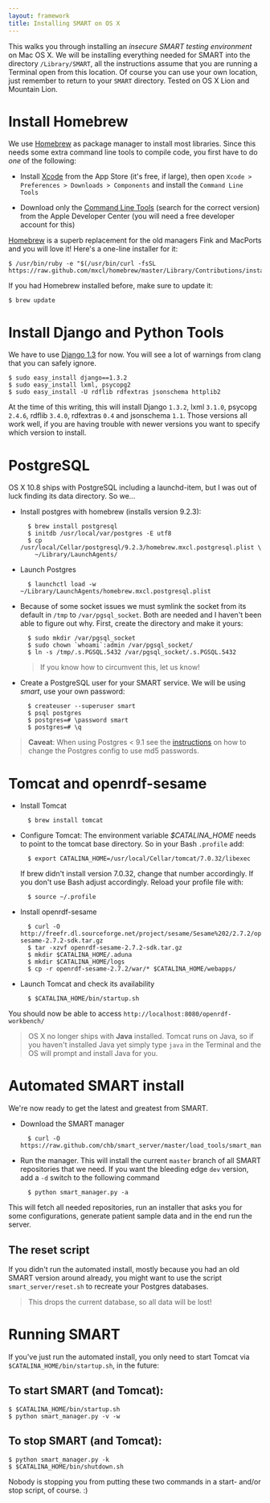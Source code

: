 ```yaml
---
layout: framework
title: Installing SMART on OS X
---
```


This walks you through installing an *insecure SMART testing environment* on
Mac OS X. We will be installing everything needed for SMART into the directory
`/Library/SMART`, all the instructions assume that you are running a Terminal
open from this location. Of course you can use your own location, just remember
to return to your `SMART` directory. Tested on OS X Lion and Mountain Lion.


Install Homebrew
================

We use [Homebrew] as package manager to install most libraries. Since this
needs some extra command line tools to compile code, you first have to do
*one* of the following:

* Install [Xcode] from the App Store (it's free, if large), then open
  `Xcode > Preferences > Downloads > Components` and install the `Command Line
  Tools`

* Download only the [Command Line Tools][shell] (search for the correct version) from
  the Apple Developer Center (you will need a free developer account for this)


[Homebrew] is a superb replacement for the old managers Fink and MacPorts and
you will love it! Here's a one-line installer for it:

    $ /usr/bin/ruby -e "$(/usr/bin/curl -fsSL https://raw.github.com/mxcl/homebrew/master/Library/Contributions/install_homebrew.rb)"

If you had Homebrew installed before, make sure to update it:

    $ brew update

[Homebrew]: http://mxcl.github.com/homebrew/
[Xcode]: http://itunes.apple.com/ch/app/xcode/id497799835?l=en&mt=12
[shell]: https://developer.apple.com/downloads/index.action


Install Django and Python Tools
===============================

We have to use [Django 1.3][django] for now. You will see a lot of warnings from clang that you can safely ignore.

    $ sudo easy_install django==1.3.2
    $ sudo easy_install lxml, psycopg2
    $ sudo easy_install -U rdflib rdfextras jsonschema httplib2

At the time of this writing, this will install Django `1.3.2`, lxml `3.1.0`, psycopg `2.4.6`, rdflib `3.4.0`, rdfextras `0.4` and jsonschema `1.1`. Those versions all work well, if you are having trouble with newer versions you want to specify which version to install.

[django]: https://www.djangoproject.com/download/


PostgreSQL
==========

OS X 10.8 ships with PostgreSQL including a launchd-item, but I was out of luck finding its data directory. So we...

* Install postgres with homebrew (installs version 9.2.3):

        $ brew install postgresql
        $ initdb /usr/local/var/postgres -E utf8
        $ cp /usr/local/Cellar/postgresql/9.2.3/homebrew.mxcl.postgresql.plist \
          ~/Library/LaunchAgents/

* Launch Postgres

        $ launchctl load -w ~/Library/LaunchAgents/homebrew.mxcl.postgresql.plist

* Because of some socket issues we must symlink the socket from its default in `/tmp` to `/var/pgsql_socket`. Both are needed and I haven't been able to figure out why. First, create the directory and make it yours:

        $ sudo mkdir /var/pgsql_socket
        $ sudo chown `whoami`:admin /var/pgsql_socket/
        $ ln -s /tmp/.s.PGSQL.5432 /var/pgsql_socket/.s.PGSQL.5432

  > If you know how to circumvent this, let us know!

* Create a PostgreSQL user for your SMART service. We will be using *smart*,
  use your own password:
      
        $ createuser --superuser smart
        $ psql postgres
        $ postgres=# \password smart
        $ postgres=# \q

> **Caveat**: When using Postgres < 9.1 see the [instructions] on how to change
the Postgres config to use md5 passwords.

[postgres-mac]: http://www.postgresql.org/download/macosx/
[instructions]: https://github.com/chb/smart_server


Tomcat and openrdf-sesame
=========================

* Install Tomcat

        $ brew install tomcat

* Configure Tomcat: The environment variable *$CATALINA_HOME* needs to point
  to the tomcat base directory. So in your Bash `.profile` add:

        $ export CATALINA_HOME=/usr/local/Cellar/tomcat/7.0.32/libexec
  
  If brew didn't install version 7.0.32, change that number accordingly. If you don't use Bash adjust accordingly. Reload your profile file with:

        $ source ~/.profile

* Install openrdf-sesame

        $ curl -O http://freefr.dl.sourceforge.net/project/sesame/Sesame%202/2.7.2/openrdf-sesame-2.7.2-sdk.tar.gz
        $ tar -xzvf openrdf-sesame-2.7.2-sdk.tar.gz
        $ mkdir $CATALINA_HOME/.aduna
        $ mkdir $CATALINA_HOME/logs
        $ cp -r openrdf-sesame-2.7.2/war/* $CATALINA_HOME/webapps/
          
* Launch Tomcat and check its availability
  
        $ $CATALINA_HOME/bin/startup.sh
  
You should now be able to access `http://localhost:8080/openrdf-workbench/`

> OS X no longer ships with **Java** installed. Tomcat runs on Java, so if you haven't installed Java yet simply type `java` in the Terminal and the OS will prompt and install Java for you.


Automated SMART install
=======================

We're now ready to get the latest and greatest from SMART.

* Download the SMART manager
  
        $ curl -O https://raw.github.com/chb/smart_server/master/load_tools/smart_manager.py

* Run the manager. This will install the current `master` branch of all SMART
  repositories that we need. If you want the bleeding edge `dev` version, add a
  `-d` switch to the following command

        $ python smart_manager.py -a

This will fetch all needed repositories, run an installer that asks you for some configurations, generate patient sample data and in the end run the server.

## The reset script

If you didn't run the automated install, mostly because you had an old SMART version around already, you might want to use the script `smart_server/reset.sh` to recreate your Postgres databases.

> This drops the current database, so all data will be lost!


Running SMART
=============

If you've just run the automated install, you only need to start Tomcat via
`$CATALINA_HOME/bin/startup.sh`, in the future:

## To start SMART (and Tomcat):

    $ $CATALINA_HOME/bin/startup.sh
    $ python smart_manager.py -v -w

## To stop SMART (and Tomcat):

    $ python smart_manager.py -k
    $ $CATALINA_HOME/bin/shutdown.sh

Nobody is stopping you from putting these two commands in a start- and/or stop
script, of course. :)
